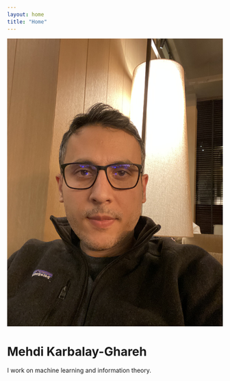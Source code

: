 ```yaml
---
layout: home
title: "Home"
---
```


<img src="/assets/images/IMG_5182.jpeg" alt="Profile Photo" class="profile-img">
<h1>Mehdi Karbalay-Ghareh</h1>
<p>I work on machine learning and information theory.</p>

